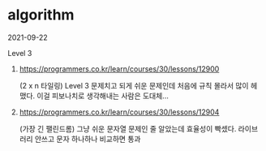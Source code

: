# algorithm

2021-09-22

Level 3

1. https://programmers.co.kr/learn/courses/30/lessons/12900

   (2 x n 타일링) Level 3 문제치고 되게 쉬운 문제인데 처음에 규칙 몰라서 많이 헤맸다. 이걸 피보나치로 생각해내는 사람은 도대체...

2. https://programmers.co.kr/learn/courses/30/lessons/12904

   (가장 긴 팰린드롬) 그냥 쉬운 문자열 문제인 줄 알았는데 효율성이 빡셌다. 라이브러리 안쓰고 문자 하나하나 비교하면 통과